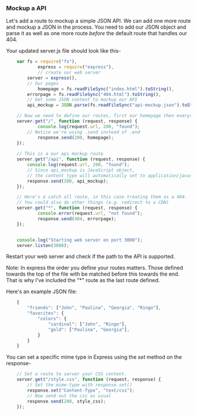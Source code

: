 
### Mockup a API

Let's add a route to mockup a simple JSON API.  We can add one more route and 
mockup a JSON in the process. You need to add our JSON object and parse it
as well as one more route *before* the default route that handles our 404.

Your updated server.js file should look like this-

```JavaScript
	var fs = require("fs"),
	        express = require("express"),
	        // create our web server
		server = express(),
		// Our pages
	        homepage = fs.readFileSync("index.html").toString(),
		errorpage = fs.readFileSync("404.html").toString(),
		// Get some JSON content to mockup our API
		api_mockup = JSON.parse(fs.readFileSync("api-mockup.json").toString()); 

	// Now we need to define our routes, first our homepage then everything else
	server.get("/", function (request, response) {
	        console.log(request.url, 200, "found");
		// Notice we're using .send instead of .end
	        response.send(200, homepage);
	});
	
	// This is a our api mockup route
	server.get("/api", function (request, response) {
		console.log(request.url, 200, "found");
		// Since api_mockup is JavaScript object,
		// the content type will automatically set to application/javascript
		response.send(200, api_mockup);
	});

	// Here's a catch all route, in this case treating them as a 404.
	// You could also do other things (e.g. redirect to a CDN)
	server.get("*", function (request, response) {
	        console.error(request.url, "not found");
	        response.send(404, errorpage);
	});


	console.log("Starting web server on port 3000");
	server.listen(3000);
```

Restart your web server and check if the path to the API is supported. 

Note: In express the order you define your routes matters. Those defined
towards the top of the file with be matched before this towards the end. That is why
I've included the "*" route as the last route defined.

Here's an example JSON file:

```JavaScript
	{
		"friends": ["John", "Paulina", "Georgia", "Ringo"],
		"favorites": {
			"colors": {
				"cardinal": ["John", "Ringo"],
				"gold": ["Paulina", "Georgia"],
			}
		}
	}
```

You can set a specific mime type in Express using the *set* method on the response-

```JavaScript
	// Set a route to server your CSS content.
	server.get("/style.css", function (request, response) {
		// Set the mime-type with response.set()
		response.set("Content-Type", "text/css");
		// Now send out the css as usual
		response.send(200, style_css);
	});
```

